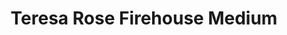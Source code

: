---
title: "Teresa Rose Firehouse Medium"
url: /crown-point/teresa-rose-firehouse-medium/
shop: shop
---